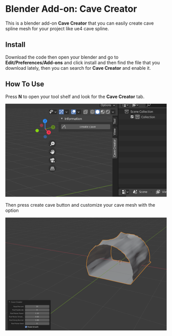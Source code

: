 # Blender Add-on: Cave Creator
This is a blender add-on **Cave Creator** that you can easily create cave spline mesh for your project like ue4 cave spline.

## Install
Download the code then open your blender and go to **Edit/Preferences/Add-ons** and click install and then find the file that you download lately, then you can search for **Cave Creator** and enable it.

## How To Use
Press **N** to open your tool shelf and look for the **Cave Creator** tab.

![alt text](https://github.com/mahdigholami099/Cave-Spline-Creator/blob/master/ReadmeImage/img-1.png?raw=true)


Then press create cave button and customize your cave mesh with the option

![alt text](https://github.com/mahdigholami099/Cave-Spline-Creator/blob/master/ReadmeImage/img-2.png?raw=true)
